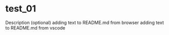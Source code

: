 # test_01
Description (optional)
adding text to README.md from browser
adding text to README.md from vscode